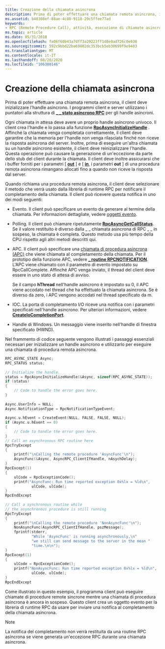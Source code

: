 ```yaml
---
title: Creazione della chiamata asincrona
description: Prima di poter effettuare una chiamata remota asincrona, il client deve inizializzare l'handle asincrono. I programmi client e server utilizzano i puntatori alla \_ struttura di stato asincrono RPC \_ per gli handle asincroni.
ms.assetid: b40308ef-88ae-4c80-9118-29c5ffee77ad
keywords:
- RPC (Remote Procedure Call), attività, esecuzione di chiamate asincrone
ms.topic: article
ms.date: 05/31/2018
ms.openlocfilehash: fa06f60b43a7dff3a29223ff1d8e9ad726c0e938
ms.sourcegitcommit: 592c9bbd22ba69802dc353bcb5eb30699f9e9403
ms.translationtype: MT
ms.contentlocale: it-IT
ms.lasthandoff: 08/20/2020
ms.locfileid: "106300146"
---
```

# <a name="making-the-asynchronous-call"></a>Creazione della chiamata asincrona

Prima di poter effettuare una chiamata remota asincrona, il client deve inizializzare l'handle asincrono. I programmi client e server utilizzano i puntatori alla struttura di [**\_ \_ stato asincrono RPC**](/windows/desktop/api/Rpcasync/ns-rpcasync-rpc_async_state) per gli handle asincroni.

Ogni chiamata in attesa deve avere un proprio handle asincrono univoco. Il client crea l'handle e lo passa alla funzione [**RpcAsyncInitializeHandle**](/windows/desktop/api/Rpcasync/nf-rpcasync-rpcasyncinitializehandle) . Affinché la chiamata venga completata correttamente, il client deve garantire che la memoria per l'handle non venga rilasciata finché non riceve la risposta asincrona del server. Inoltre, prima di eseguire un'altra chiamata su un handle asincrono esistente, il client deve reinizializzare l'handle. Questa operazione può causare la generazione di un'eccezione da parte dello stub del client durante la chiamata. Il client deve inoltre assicurarsi che i buffer forniti per i parametri \[ [**out**](/windows/desktop/Midl/out-idl) \] e \[ [**in**](/windows/desktop/Midl/in), i parametri **out** \] di una procedura remota asincrona rimangano allocati fino a quando non riceve la risposta dal server.

Quando richiama una procedura remota asincrona, il client deve selezionare il metodo che verrà usato dalla libreria di runtime RPC per notificare il completamento della chiamata. Il client può ricevere questa notifica in uno dei modi seguenti:

-   Evento. Il client può specificare un evento da generare al termine della chiamata. Per informazioni dettagliate, vedere [oggetti evento](/windows/desktop/Sync/event-objects).
-   Polling. Il client può chiamare ripetutamente [**RpcAsyncGetCallStatus**](/windows/desktop/api/Rpcasync/nf-rpcasync-rpcasyncgetcallstatus). Se il valore restituito è diverso dalla \_ \_ chiamata asincrona di RPC \_ \_ in sospeso, la chiamata è completa. Questo metodo usa più tempo della CPU rispetto agli altri metodi descritti qui.
-   APC. Il client può specificare una [chiamata di procedura asincrona (APC)](/windows/desktop/Sync/asynchronous-procedure-calls) che viene chiamata al completamento della chiamata. Per il prototipo della funzione APC, vedere [**\_ routine RPCNOTIFICATION**](/previous-versions/aa375808(v=vs.80)). L'APC viene chiamato con il parametro di evento impostato su RpcCallComplete. Affinché APC venga inviato, il thread del client deve essere in uno stato di attesa di avviso.

    Se il campo **hThread** nell'handle asincrono è impostato su 0, il APC viene accodato nel thread che ha effettuato la chiamata asincrona. Se è diverso da zero, i APC vengono accodati nel thread specificato da m.

-   IOC. La porta di completamento I/O riceve una notifica con i parametri specificati nell'handle asincrono. Per ulteriori informazioni, vedere [**CreateIoCompletionPort**](/windows/desktop/FileIO/createiocompletionport).
-   Handle di Windows. Un messaggio viene inserito nell'handle di finestra specificato (HWND).

Nel frammento di codice seguente vengono illustrati i passaggi essenziali necessari per inizializzare un handle asincrono e utilizzarlo per eseguire una chiamata di procedura remota asincrona.


```C++
RPC_ASYNC_STATE Async;
RPC_STATUS status;
 
// Initialize the handle.
status = RpcAsyncInitializeHandle(&Async, sizeof(RPC_ASYNC_STATE));
if (status)
{
    // Code to handle the error goes here.
}
 
Async.UserInfo = NULL;
Async.NotificationType = RpcNotificationTypeEvent;
 
Async.u.hEvent = CreateEvent(NULL, FALSE, FALSE, NULL);
if (Async.u.hEvent == 0)
{
    // Code to handle the error goes here.
}
// Call an asynchronous RPC routine here
RpcTryExcept
{
    printf("\nCalling the remote procedure 'AsyncFunc'\n");
    AsyncFunc(&Async, AsyncRPC_ClientIfHandle, nAsychDelay);
}
RpcExcept(1)
{
    ulCode = RpcExceptionCode();
    printf("AsyncFunc: Run time reported exception 0x%lx = %ld\n", 
            ulCode, ulCode);
}
RpcEndExcept
 
// Call a synchronous routine while
// the asynchronous procedure is still running
RpcTryExcept
{
    printf("\nCalling the remote procedure 'NonAsyncFunc'\n");
    NonAsyncFunc(AsyncRPC_ClientIfHandle, pszMessage);
    fprintf(stderr, 
            "While 'AsyncFunc' is running asynchronously,\n"
            "we still can send message to the server in the mean "
            "time.\n\n");
}
RpcExcept(1)
{
    ulCode = RpcExceptionCode();
    printf("NonAsyncFunc: Run time reported exception 0x%lx = %ld\n", 
            ulCode, ulCode);
}
RpcEndExcept
```



Come illustrato in questo esempio, il programma client può eseguire chiamate di procedure remote sincrone mentre una chiamata di procedura asincrona è ancora in sospeso. Questo client crea un oggetto evento per la libreria di runtime RPC da usare per inviare una notifica al completamento della chiamata asincrona.

> [!Note]  
> La notifica del completamento non verrà restituita da una routine RPC asincrona se viene generata un'eccezione RPC durante una chiamata asincrona.

 

 

 